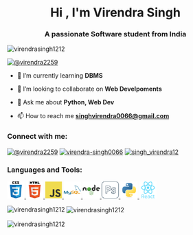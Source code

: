 <h1 align="center">Hi , I'm Virendra Singh</h1>
<h3 align="center">A passionate Software student from India</h3>
<p align="left"> <img src="https://komarev.com/ghpvc/?username=virendrasingh1212&label=Profile%20views&color=0e75b6&style=flat" alt="virendrasingh1212" /> </p>

<p align="left"> <a href="https://twitter.com/@virendra2259" target="blank"><img src="https://img.shields.io/twitter/follow/@virendra2259?logo=twitter&style=for-the-badge" alt="@virendra2259" /></a> </p>

- 🌱 I’m currently learning **DBMS**

- 👯 I’m looking to collaborate on **Web Develpoments**

- 💬 Ask me about **Python, Web Dev**

- 📫 How to reach me **singhvirendra0066@gmail.com**

<h3 align="left">Connect with me:</h3>
<p align="left">
<a href="https://twitter.com/@virendra2259" target="blank"><img align="center" src="https://raw.githubusercontent.com/rahuldkjain/github-profile-readme-generator/master/src/images/icons/Social/twitter.svg" alt="@virendra2259" height="30" width="40" /></a>
<a href="https://linkedin.com/in/virendra-singh0066" target="blank"><img align="center" src="https://raw.githubusercontent.com/rahuldkjain/github-profile-readme-generator/master/src/images/icons/Social/linked-in-alt.svg" alt="virendra-singh0066" height="30" width="40" /></a>
<a href="https://instagram.com/singh_virendra12" target="blank"><img align="center" src="https://raw.githubusercontent.com/rahuldkjain/github-profile-readme-generator/master/src/images/icons/Social/instagram.svg" alt="singh_virendra12" height="30" width="40" /></a>
</p>

<h3 align="left">Languages and Tools:</h3>
<p align="left"> <a href="https://www.w3schools.com/css/" target="_blank" rel="noreferrer"> <img src="https://raw.githubusercontent.com/devicons/devicon/master/icons/css3/css3-original-wordmark.svg" alt="css3" width="40" height="40"/> </a> <a href="https://www.w3.org/html/" target="_blank" rel="noreferrer"> <img src="https://raw.githubusercontent.com/devicons/devicon/master/icons/html5/html5-original-wordmark.svg" alt="html5" width="40" height="40"/> </a> <a href="https://developer.mozilla.org/en-US/docs/Web/JavaScript" target="_blank" rel="noreferrer"> <img src="https://raw.githubusercontent.com/devicons/devicon/master/icons/javascript/javascript-original.svg" alt="javascript" width="40" height="40"/> </a> <a href="https://www.mysql.com/" target="_blank" rel="noreferrer"> <img src="https://raw.githubusercontent.com/devicons/devicon/master/icons/mysql/mysql-original-wordmark.svg" alt="mysql" width="40" height="40"/> </a> <a href="https://nodejs.org" target="_blank" rel="noreferrer"> <img src="https://raw.githubusercontent.com/devicons/devicon/master/icons/nodejs/nodejs-original-wordmark.svg" alt="nodejs" width="40" height="40"/> </a> <a href="https://www.photoshop.com/en" target="_blank" rel="noreferrer"> <img src="https://raw.githubusercontent.com/devicons/devicon/master/icons/photoshop/photoshop-line.svg" alt="photoshop" width="40" height="40"/> </a> <a href="https://www.python.org" target="_blank" rel="noreferrer"> <img src="https://raw.githubusercontent.com/devicons/devicon/master/icons/python/python-original.svg" alt="python" width="40" height="40"/> </a> <a href="https://reactjs.org/" target="_blank" rel="noreferrer"> <img src="https://raw.githubusercontent.com/devicons/devicon/master/icons/react/react-original-wordmark.svg" alt="react" width="40" height="40"/> </a> </p>

<p><img align="left" src="https://github-readme-stats.vercel.app/api/top-langs?username=virendrasingh1212&show_icons=true&locale=en&layout=compact" alt="virendrasingh1212" /></p>

<p>&nbsp;<img align="center" src="https://github-readme-stats.vercel.app/api?username=virendrasingh1212&show_icons=true&locale=en" alt="virendrasingh1212" /></p>

<p><img align="center" src="https://github-readme-streak-stats.herokuapp.com/?user=virendrasingh1212&" alt="virendrasingh1212" /></p>
